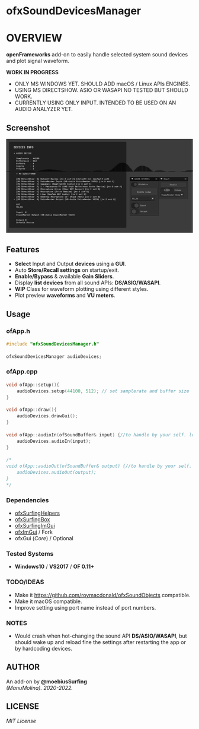 # ofxSoundDevicesManager

# OVERVIEW
**openFrameworks** add-on to easily handle selected system sound devices and plot signal waveform.  

**WORK IN PROGRESS**
- ONLY MS WINDOWS YET. SHOULD ADD macOS / Linux APIs ENGINES.
- USING MS DIRECTSHOW. ASIO OR WASAPI NO TESTED BUT SHOULD WORK.
- CURRENTLY USING ONLY INPUT. INTENDED TO BE USED ON AN AUDIO ANALYZER YET.

## Screenshot

![](/example/Capture.PNG)  

## Features
- **Select** Input and Output **devices** using a **GUI**.
- Auto **Store/Recall settings** on startup/exit.
- **Enable/Bypass** & available **Gain Sliders**.
- Display **list devices** from all sound APIs: **DS/ASIO/WASAPI**. 
- **WIP** Class for waveform plotting using different styles.
- Plot preview **waveforms** and **VU meters**.

## Usage
 
### ofApp.h
```.cpp
#include "ofxSoundDevicesManager.h"

ofxSoundDevicesManager audioDevices;
```

### ofApp.cpp
```.cpp
void ofApp::setup(){
	audioDevices.setup(44100, 512); // set samplerate and buffer size
}

void ofApp::draw(){
	audioDevices.drawGui();
}

void ofApp::audioIn(ofSoundBuffer& input) {//to handle by your self. look other examples
	audioDevices.audioIn(input);
}

/*
void ofApp::audioOut(ofSoundBuffer& output) {//to handle by your self. look other examples
	audioDevices.audioOut(output);
}
*/
```

### Dependencies
* [ofxSurfingHelpers](https://github.com/moebiussurfing/ofxSurfingHelpers)
* [ofxSurfingBox](https://github.com/moebiussurfing/ofxSurfingBox)
* [ofxSurfingImGui](https://github.com/moebiussurfing/ofxSurfingImGui)
* [ofxImGui](https://github.com/Daandelange/ofxImGui/) / Fork
* ofxGui (_Core_) / Optional

### Tested Systems
- **Windows10** / **VS2017** / **OF 0.11+**

### TODO/IDEAS
* Make it https://github.com/roymacdonald/ofxSoundObjects compatible.  
* Make it macOS compatible.
* Improve setting using port name instead of port numbers.

### NOTES
* Would crash when hot-changing the sound API **DS/ASIO/WASAPI**, but should wake up and reload fine the settings after restarting the app or by hardcoding devices. 

## AUTHOR
An add-on by **@moebiusSurfing**  
*(ManuMolina). 2020-2022.*

## LICENSE
*MIT License*  
